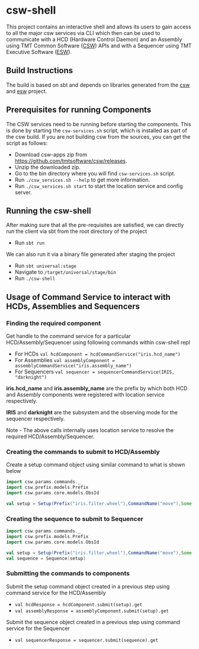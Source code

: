 # csw-shell

This project contains an interactive shell and allows its users to gain access to all the major csw services via CLI 
which then can be used to communicate with a HCD (Hardware Control Daemon) and an Assembly using 
TMT Common Software ([CSW](https://github.com/tmtsoftware/csw)) APIs and with a Sequencer using 
TMT Executive Software ([ESW](https://github.com/tmtsoftware/esw)). 

## Build Instructions

The build is based on sbt and depends on libraries generated from the 
[csw](https://github.com/tmtsoftware/csw) and [esw](https://github.com/tmtsoftware/esw) project.

## Prerequisites for running Components

The CSW services need to be running before starting the components. 
This is done by starting the `csw-services.sh` script, which is installed as part of the csw build.
If you are not building csw from the sources, you can get the script as follows:

 - Download csw-apps zip from https://github.com/tmtsoftware/csw/releases.
 - Unzip the downloaded zip.
 - Go to the bin directory where you will find `csw-services.sh` script.
 - Run `./csw_services.sh --help` to get more information.
 - Run `./csw_services.sh start` to start the location service and config server.

## Running the csw-shell

After making sure that all the pre-requisites are satisfied, we can directly run the client via sbt 
from the root directory of the project

 - Run `sbt run` 

We can also run it via a binary file generated after staging the project 
 - Run `sbt universal:stage`
 - Navigate to `/target/universal/stage/bin` 
 - Run `./csw-shell`

## Usage of Command Service to interact with HCDs, Assemblies and Sequencers 

### Finding the required component

Get handle to the command service for a particular HCD/Assembly/Sequencer using following commands within csw-shell repl
 - For HCDs
 `val hcdComponent = hcdCommandService("iris.hcd_name")`
 - For Assemblies
 `val assemblyComponent = assemblyCommandService("iris.assembly_name")`
 - For Sequencers
 `val sequencer = sequencerCommandService(IRIS, "darknight")`
 
**iris.hcd_name** and **iris.assembly_name** are the prefix by which both HCD and Assembly components were registered 
with location service respectively.

**IRIS** and **darknight** are the subsystem and the observing mode for the sequencer respectively.

Note - The above calls internally uses location service to resolve the required HCD/Assembly/Sequencer.

### Creating the commands to submit to HCD/Assembly

Create a setup command object using similar command to what is shown below

```scala
import csw.params.commands._
import csw.prefix.models.Prefix
import csw.params.core.models.ObsId

val setup = Setup(Prefix("iris.filter.wheel"),CommandName("move"),Some(ObsId("sample-obsId")))
```

### Creating the sequence to submit to Sequencer

```scala
import csw.params.commands._
import csw.prefix.models.Prefix
import csw.params.core.models.ObsId

val setup = Setup(Prefix("iris.filter.wheel"),CommandName("move"),Some(ObsId("sample-obsId")))
val sequence = Sequence(setup)
```

### Submitting the commands to components

Submit the setup command object created in a previous step using command service for the HCD/Assembly
 - `val hcdResponse = hcdComponent.submit(setup).get` 
 - `val assemblyResponse = assemblyComponent.submit(setup).get`
 
Submit the sequence object created in a previous step using command service for the Sequencer
 - `val sequencerResponse = sequencer.submit(sequence).get`